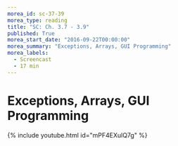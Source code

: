```yaml
---
morea_id: sc-37-39
morea_type: reading
title: "SC: Ch. 3.7 - 3.9"
published: True
morea_start_date: "2016-09-22T00:00:00"
morea_summary: "Exceptions, Arrays, GUI Programming"
morea_labels: 
  - Screencast
  - 17 min
---
```


# Exceptions, Arrays, GUI Programming

{% include youtube.html id="mPF4EXulQ7g" %}
